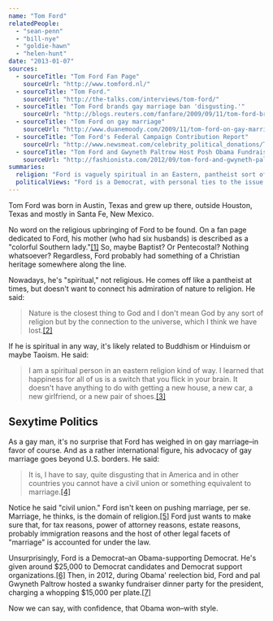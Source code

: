 ```yaml
---
name: "Tom Ford"
relatedPeople:
  - "sean-penn"
  - "bill-nye"
  - "goldie-hawn"
  - "helen-hunt"
date: "2013-01-07"
sources:
  - sourceTitle: "Tom Ford Fan Page"
    sourceUrl: "http://www.tomford.nl/"
  - sourceTitle: "Tom Ford."
    sourceUrl: "http://the-talks.com/interviews/tom-ford/"
  - sourceTitle: "Tom Ford brands gay marriage ban 'disgusting.'"
    sourceUrl: "http://blogs.reuters.com/fanfare/2009/09/11/tom-ford-brands-gay-marriage-ban-disgusting/"
  - sourceTitle: "Tom Ford on gay marriage"
    sourceUrl: "http://www.duanemoody.com/2009/11/tom-ford-on-gay-marriage/"
  - sourceTitle: "Tom Ford's Federal Campaign Contribution Report"
    sourceUrl: "http://www.newsmeat.com/celebrity_political_donations/Tom_Ford.php"
  - sourceTitle: "Tom Ford and Gwyneth Paltrow Host Posh Obama Fundraiser with Anna Wintour in London"
    sourceUrl: "http://fashionista.com/2012/09/tom-ford-and-gwyneth-paltrow-host-posh-obama-fundraiser-with-anna-wintour-in-london/"
summaries:
  religion: "Ford is vaguely spiritual in an Eastern, pantheist sort of way."
  politicalViews: "Ford is a Democrat, with personal ties to the issue of gay marriage."
---
```


Tom Ford was born in Austin, Texas and grew up there, outside Houston, Texas and mostly in Santa Fe, New Mexico.

No word on the religious upbringing of Ford to be found. On a fan page dedicated to Ford, his mother (who had six husbands) is described as a "colorful Southern lady."<a class="source-citation" href="#http%3A%2F%2Fwww.tomford.nl%2F" title="Tom Ford Fan Page">[1]</a> So, maybe Baptist? Or Pentecostal? Nothing whatsoever? Regardless, Ford probably had something of a Christian heritage somewhere along the line.

Nowadays, he's "spiritual," not religious. He comes off like a pantheist at times, but doesn't want to connect his admiration of nature to religion. He said:

>Nature is the closest thing to God and I don't mean God by any sort of religion but by the connection to the universe, which I think we have lost.<a class="source-citation" href="#http%3A%2F%2Fthe-talks.com%2Finterviews%2Ftom-ford%2F" title="Tom Ford.">[2]</a>

If he is spiritual in any way, it's likely related to Buddhism or Hinduism or maybe Taoism. He said:

>I am a spiritual person in an eastern religion kind of way. I learned that happiness for all of us is a switch that you flick in your brain. It doesn't have anything to do with getting a new house, a new car, a new girlfriend, or a new pair of shoes.<a class="source-citation" href="#http%3A%2F%2Fthe-talks.com%2Finterviews%2Ftom-ford%2F" title="Tom Ford.">[3]</a>

## 

## Sexytime Politics

As a gay man, it's no surprise that Ford has weighed in on gay marriage–in favor of course. And as a rather international figure, his advocacy of gay marriage goes beyond U.S. borders. He said:

>It is, I have to say, quite disgusting that in America and in other countries you cannot have a civil union or something equivalent to marriage.<a class="source-citation" href="#http%3A%2F%2Fblogs.reuters.com%2Ffanfare%2F2009%2F09%2F11%2Ftom-ford-brands-gay-marriage-ban-disgusting%2F" title="Tom Ford brands gay marriage ban &apos;disgusting.&apos;">[4]</a>

Notice he said "civil union." Ford isn't keen on pushing marriage, per se. Marriage, he thinks, is the domain of religion.<a class="source-citation" href="#http%3A%2F%2Fwww.duanemoody.com%2F2009%2F11%2Ftom-ford-on-gay-marriage%2F" title="Tom Ford on gay marriage">[5]</a> Ford just wants to make sure that, for tax reasons, power of attorney reasons, estate reasons, probably immigration reasons and the host of other legal facets of "marriage" is accounted for under the law.

Unsurprisingly, Ford is a Democrat–an Obama-supporting Democrat. He's given around $25,000 to Democrat candidates and Democrat support organizations.<a class="source-citation" href="#http%3A%2F%2Fwww.newsmeat.com%2Fcelebrity_political_donations%2FTom_Ford.php" title="Tom Ford&apos;s Federal Campaign Contribution Report">[6]</a> Then, in 2012, during Obama' reelection bid, Ford and pal Gwyneth Paltrow hosted a swanky fundraiser dinner party for the president, charging a whopping $15,000 per plate.<a class="source-citation" href="#http%3A%2F%2Ffashionista.com%2F2012%2F09%2Ftom-ford-and-gwyneth-paltrow-host-posh-obama-fundraiser-with-anna-wintour-in-london%2F" title="Tom Ford and Gwyneth Paltrow Host Posh Obama Fundraiser with Anna Wintour in London">[7]</a>

Now we can say, with confidence, that Obama won–with style.
